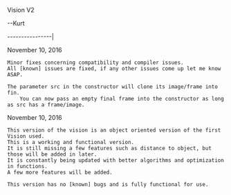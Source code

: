 Vision V2

--Kurt

----------------|

November 10, 2016

	Minor fixes concerning compatibility and compiler issues. 
	All [known] issues are fixed, if any other issues come up let me know ASAP. 
	
	The parameter src in the constructor will clone its image/frame into fin.
		You can now pass an empty final frame into the constructor as long as src has a frame/image. 

November 10, 2016

	This version of the vision is an object oriented version of the first Vision used.
	This is a working and functional version. 
	It is still missing a few features such as distance to object, but those will be added in later. 
	It is constantly being updated with better algorithms and optimization in functions. 
	A few more features will be added. 

	This version has no [known] bugs and is fully functional for use. 
